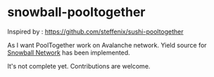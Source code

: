 # snowball-pooltogether

Inspired by : https://github.com/steffenix/sushi-pooltogether

As I want PoolTogether work on Avalanche network. Yield source for [Snowball Network](https://snowball.network) has been implemented.

It's not complete yet. Contributions are welcome.